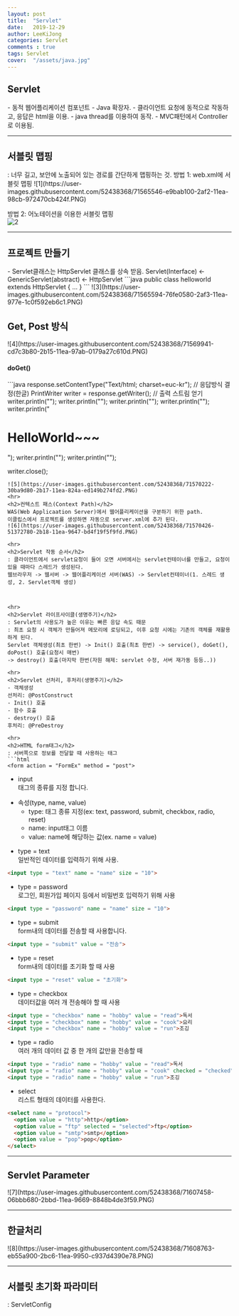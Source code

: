 ```yaml
---
layout: post
title:  "Servlet"
date:   2019-12-29
author: LeeKiJong
categories: Servlet
comments : true
tags: Servlet
cover:  "/assets/java.jpg"
---
```


<h2>Servlet</h2>
- 동적 웹어플리케이션 컴포넌트  
- Java 확장자.  
- 클라이언트 요청에 동적으로 작동하고, 응답은 html을 이용.  
- java thread를 이용하여 동작.  
- MVC패턴에서 Controller로 이용됨.  
<hr>
<h2>서블릿 맵핑</h2>
: 너무 길고, 보안에 노출되어 있는 경로를 간단하게 맵핑하는 것.  
방법 1: web.xml에 서블릿 맵핑  
![1](https://user-images.githubusercontent.com/52438368/71565546-e9bab100-2af2-11ea-98cb-972470cb424f.PNG)  

방법 2: 어노테이션을 이용한 서블릿 맵핑  
![2](https://user-images.githubusercontent.com/52438368/71565548-eb847480-2af2-11ea-8815-477b9a0e0c1c.PNG)  

<hr>
<h2>프로젝트 만들기</h2>
- Servlet클래스는 HttpServlet 클래스를 상속 받음.  
Servlet(Interface) <- GenericServlet(abstract) <- HttpServlet    
```java
public class helloworld extends HttpServlet { ... }
```
![3](https://user-images.githubusercontent.com/52438368/71565594-76fe0580-2af3-11ea-977e-1c0f592eb6c1.PNG)  
<h2>Get, Post 방식</h2>
![4](https://user-images.githubusercontent.com/52438368/71569941-cd7c3b80-2b15-11ea-97ab-0179a27c610d.PNG)  
<h4>doGet()</h4>
```java
response.setContentType("Text/html; charset=euc-kr");
// 응답방식 결정(한글)
PrintWriter writer = response.getWriter();
// 출력 스트림 얻기
writer.println("<html>");
writer.println("<head>");
writer.println("</head>");
writer.println("<body>");
writer.println("<h1>HelloWorld~~~</h1>");
writer.println("</body>");
writer.println("</html>");

writer.close();
```
![5](https://user-images.githubusercontent.com/52438368/71570222-30ba9d80-2b17-11ea-824a-ed149b274fd2.PNG)
<hr>
<h2>컨텍스트 패스(Context Path)</h2>
WAS(Web Applicaation Server)에서 웹어플리케이션을 구분하기 위한 path.  
이클립스에서 프로젝트를 생성하면 자동으로 server.xml에 추가 된다.  
![6](https://user-images.githubusercontent.com/52438368/71570426-51372780-2b18-11ea-9647-bd4f19f5f9fd.PNG)

<hr>
<h2>Servlet 작동 순서</h2>
: 클라이언트에서 servlet요청이 들어 오면 서버에서는 servlet컨테이너를 만들고, 요청이 있을 때마다 스레드가 생성된다.  
웹브라우저 -> 웹서버 -> 웹어플리케이션 서버(WAS) -> Servlet컨테이너(1. 스레드 생성, 2. Servlet객체 생성)



<hr>
<h2>Servlet 라이프사이클(생명주기)</h2>
: Servlet의 사용도가 높은 이유는 빠른 응답 속도 때문  
: 최초 요청 시 객체가 만들어져 메모리에 로딩되고, 이후 요청 시에는 기존의 객체를 재활용하게 된다.  
Servlet 객체생성(최초 한번) -> Init() 호출(최초 한번) -> service(), doGet(), doPost() 호출(요청시 매번)  
-> destroy() 호출(마지막 한번(자원 해제: servlet 수정, 서버 재가동 등등..))

<hr>
<h2>Servlet 선처리, 후처리(생명주기)</h2>
- 객체생성  
선처리: @PostConstruct  
- Init() 호출  
- 함수 호출  
- destroy() 호출  
후처리: @PreDestroy  

<hr>
<h2>HTML form태그</h2>
: 서버쪽으로 정보를 전달할 때 사용하는 태그  
```html
<form action = "FormEx" method = "post">
```
- input  
태그의 종류를 지정 합니다.  
* 속성(type, name, value)
   * type: 태그 종류 지정(ex: text, password, submit, checkbox, radio, reset)
   * name: input태그 이름
   * value: name에 해당하는 값(ex. name = value)  
   
- type = text  
일반적인 데이터를 입력하기 위해 사용.  
```html
<input type = "text" name = "name" size = "10">  
```   
- type = password  
로그인, 회원가입 페이지 등에서 비밀번호 입력하기 위해 사용  
```html
<input type = "password" name = "name" size = "10">  
```
- type = submit  
form내의 데이터를 전송할 때 사용합니다.  
```html
<input type = "submit" value = "전송">  
```
- type = reset  
form내의 데이터를 초기화 할 때 사용  
```html
<input type = "reset" value = "초기화">  
```
- type = checkbox  
데이터값을 여러 개 전송해야 할 때 사용  
```html
<input type = "checkbox" name = "hobby" value = "read">독서  
<input type = "checkbox" name = "hobby" value = "cook">요리  
<input type = "checkbox" name = "hobby" value = "run">조깅  
```

- type = radio  
여러 개의 데이터 값 중 한 개의 값만을 전송할 때  
```html
<input type = "radio" name = "hobby" value = "read">독서  
<input type = "radio" name = "hobby" value = "cook" checked = "checked">요리  
<input type = "radio" name = "hobby" value = "run">조깅  
```
- select  
리스트 형태의 데이터를 사용한다.  
```html
<select name = "protocol">
  <option value = "http">http</option>
  <option value = "ftp" selected = "selected">ftp</option>
  <option value = "smtp">smtp</option>
  <option value = "pop">pop</option>
</select>
```

<hr>
<h2>Servlet Parameter</h2>
![7](https://user-images.githubusercontent.com/52438368/71607458-06bbb680-2bbd-11ea-9669-8848b4de3f59.PNG)

<hr>
<h2>한글처리</h2>
![8](https://user-images.githubusercontent.com/52438368/71608763-eb55a900-2bc6-11ea-9950-c937d4390e78.PNG)

<hr>
<h2>서블릿 초기화 파라미터</h2>
: ServletConfig
